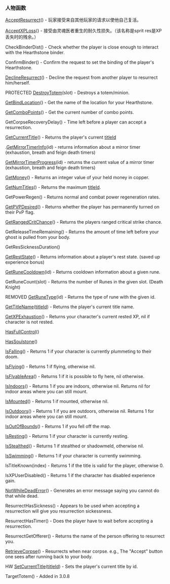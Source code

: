 ### 人物函数

[AcceptResurrect](https://wow.gamepedia.com/API_AcceptResurrect)\(\) - 玩家接受来自其他玩家的请求以使他自己复活。

[AcceptXPLoss](https://wow.gamepedia.com/API_AcceptXPLoss)\(\) - 接受由灵魂医者重生的耐久性损失。（该名称是sprit res是XP丢失时的残余。）

CheckBinderDist\(\) - Check whether the player is close enough to interact with the Hearthstone binder.

ConfirmBinder\(\) - Confirm the request to set the binding of the player's Hearthstone.

[DeclineResurrect](https://wow.gamepedia.com/API_DeclineResurrect)\(\) - Decline the request from another player to resurrect him/herself.

PROTECTED [DestroyTotem](https://wow.gamepedia.com/API_DestroyTotem)\(slot\) - Destroys a totem/minion.

[GetBindLocation](https://wow.gamepedia.com/API_GetBindLocation)\(\) - Get the name of the location for your Hearthstone.

[GetComboPoints](https://wow.gamepedia.com/API_GetComboPoints)\(\) - Get the current number of combo points.

GetCorpseRecoveryDelay\(\) - Time left before a player can accept a resurrection.

[GetCurrentTitle](https://wow.gamepedia.com/API_GetCurrentTitle)\(\) - Returns the player's current [titleId](https://wow.gamepedia.com/TitleId)

.[GetMirrorTimerInfo](https://wow.gamepedia.com/API_GetMirrorTimerInfo)\(id\) - returns information about a mirror timer \(exhaustion, breath and feign death timers\)

[GetMirrorTimerProgress](https://wow.gamepedia.com/API_GetMirrorTimerProgress)\(id\) - returns the current value of a mirror timer \(exhaustion, breath and feign death timers\)

[GetMoney](https://wow.gamepedia.com/API_GetMoney)\(\) - Returns an integer value of your held money in copper.

[GetNumTitles](https://wow.gamepedia.com/API_GetNumTitles)\(\) - Returns the maximum [titleId](https://wow.gamepedia.com/TitleId).

GetPowerRegen\(\) - Returns normal and combat power regeneration rates.

[GetPVPDesired](https://wow.gamepedia.com/API_GetPVPDesired)\(\) - Returns whether the player has permanently turned on their PvP flag.

[GetRangedCritChance](https://wow.gamepedia.com/API_GetRangedCritChance)\(\) - Returns the players ranged critical strike chance.

GetReleaseTimeRemaining\(\) - Returns the amount of time left before your ghost is pulled from your body.

GetResSicknessDuration\(\)

[GetRestState](https://wow.gamepedia.com/API_GetRestState)\(\) - Returns information about a player's rest state. \(saved up experience bonus\)

[GetRuneCooldown](https://wow.gamepedia.com/API_GetRuneCooldown)\(id\) - Returns cooldown information about a given rune.

GetRuneCount\(slot\) - Returns the number of Runes in the given slot. \(Death Knight\)

REMOVED [GetRuneType](https://wow.gamepedia.com/API_GetRuneType)\(id\) - Returns the type of rune with the given id.

[GetTitleName](https://wow.gamepedia.com/API_GetTitleName)\([titleId](https://wow.gamepedia.com/TitleId)\) - Returns the player's current title name.

[GetXPExhaustion](https://wow.gamepedia.com/API_GetXPExhaustion)\(\) - Returns your character's current rested XP, nil if character is not rested.

[HasFullControl](https://wow.gamepedia.com/API_HasFullControl)\(\)

[HasSoulstone](https://wow.gamepedia.com/API_HasSoulstone)\(\)

[IsFalling](https://wow.gamepedia.com/API_IsFalling)\(\) - Returns 1 if your character is currently plummeting to their doom.

[IsFlying](https://wow.gamepedia.com/API_IsFlying)\(\) - Returns 1 if flying, otherwise nil.

[IsFlyableArea](https://wow.gamepedia.com/API_IsFlyableArea)\(\) - Returns 1 if it is possible to fly here, nil otherwise.

[IsIndoors](https://wow.gamepedia.com/API_IsIndoors)\(\) - Returns 1 if you are indoors, otherwise nil. Returns nil for indoor areas where you can still mount.

[IsMounted](https://wow.gamepedia.com/API_IsMounted)\(\) - Returns 1 if mounted, otherwise nil.

[IsOutdoors](https://wow.gamepedia.com/API_IsOutdoors)\(\) - Returns 1 if you are outdoors, otherwise nil. Returns 1 for indoor areas where you can still mount.

[IsOutOfBounds](https://wow.gamepedia.com/API_IsOutOfBounds)\(\) - Returns 1 if you fell off the map.

[IsResting](https://wow.gamepedia.com/API_IsResting)\(\) - Returns 1 if your character is currently resting.

[IsStealthed](https://wow.gamepedia.com/API_IsStealthed)\(\) - Returns 1 if stealthed or shadowmeld, otherwise nil.

[IsSwimming](https://wow.gamepedia.com/API_IsSwimming)\(\) - Returns 1 if your character is currently swimming.

IsTitleKnown\(index\) - Returns 1 if the title is valid for the player, otherwise 0.

IsXPUserDisabled\(\) - Returns 1 if the character has disabled experience gain.

[NotWhileDeadError](https://wow.gamepedia.com/API_NotWhileDeadError)\(\) - Generates an error message saying you cannot do that while dead.

ResurrectHasSickness\(\) - Appears to be used when accepting a resurrection will give you resurrection sickessness.

ResurrectHasTimer\(\) - Does the player have to wait before accepting a resurrection.

ResurrectGetOfferer\(\) - Returns the name of the person offering to resurrect you.

[RetrieveCorpse](https://wow.gamepedia.com/API_RetrieveCorpse)\(\) - Resurrects when near corpse. e.g., The "Accept" button one sees after running back to your body.

HW [SetCurrentTitle](https://wow.gamepedia.com/API_SetCurrentTitle)\([titleId](https://wow.gamepedia.com/TitleId)\) - Sets the player's current title by id.

TargetTotem\(\) - Added in 3.0.8


